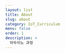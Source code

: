 ```yaml
---
layout: list
title: About
slug: about
category: IoT_Curriculum
menu: false
order: 1
description: >
  아두이노 과정
---
```

